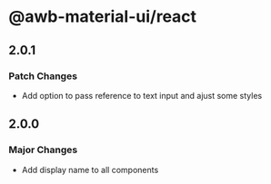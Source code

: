 # @awb-material-ui/react

## 2.0.1

### Patch Changes

- Add option to pass reference to text input and ajust some styles

## 2.0.0

### Major Changes

- Add display name to all components
